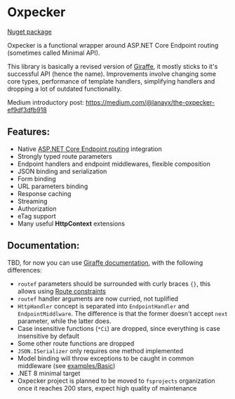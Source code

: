 # Oxpecker

[Nuget package](https://www.nuget.org/packages/Oxpecker)

Oxpecker is a functional wrapper around ASP.NET Core Endpoint routing (sometimes called Minimal API).

This library is basically a revised version of [Giraffe](https://github.com/giraffe-fsharp/Giraffe), it mostly sticks to it's successful API (hence the name). Improvements involve changing some core types, performance of template handlers, simplifying handlers and dropping a lot of outdated functionality.

Medium introductory post: https://medium.com/@lanayx/the-oxpecker-ef9df3dfb918

## Features:

- Native [ASP.NET Core Endpoint routing](https://learn.microsoft.com/en-us/aspnet/core/fundamentals/routing) integration
- Strongly typed route parameters
- Endpoint handlers and endpoint middlewares, flexible composition
- JSON binding and serialization
- Form binding
- URL parameters binding
- Response caching
- Streaming
- Authorization
- eTag support
- Many useful **HttpContext** extensions

## Documentation:

TBD, for now you can use [Giraffe documentation](https://giraffe.wiki/docs), with the following differences:

- `routef` parameters should be surrounded with curly braces `{}`, this allows using [Route constraints](https://learn.microsoft.com/en-us/aspnet/core/fundamentals/routing?view=aspnetcore-8.0#route-constraints)
- `routef` handler arguments are now curried, not tuplified
- `HttpHandler` concept is separated into `EndpointHandler` and `EndpointMiddlware`. The difference is that the former doesn't accept `next` parameter, while the latter does.
- Case insensitive functions (`*Ci`) are dropped, since everything is case insensitive by default
- Some other route functions are dropped
- `JSON.ISerializer` only requires one method implemented
- Model binding will throw exceptions to be caught in common middleware (see [examples/Basic](https://github.com/Lanayx/Oxpecker/tree/main/examples/Basic))
- .NET 8 minimal target
- Oxpecker project is planned to be moved to `fsprojects` organization once it reaches 200 stars, expect high quality of maintenance
